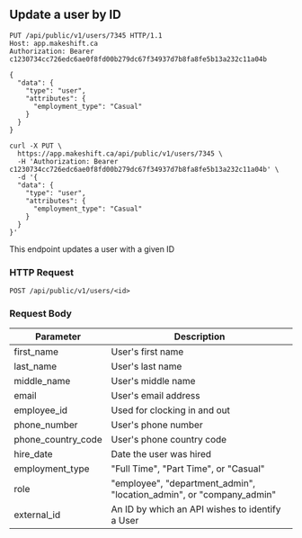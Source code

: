 ## Update a user by ID

```http
PUT /api/public/v1/users/7345 HTTP/1.1
Host: app.makeshift.ca
Authorization: Bearer c1230734cc726edc6ae0f8fd00b279dc67f34937d7b8fa8fe5b13a232c11a04b

{
  "data": {
    "type": "user",
    "attributes": {
      "employment_type": "Casual"
    }
  }
}
```

```shell
curl -X PUT \
  https://app.makeshift.ca/api/public/v1/users/7345 \
  -H 'Authorization: Bearer c1230734cc726edc6ae0f8fd00b279dc67f34937d7b8fa8fe5b13a232c11a04b' \
  -d '{
  "data": {
    "type": "user",
    "attributes": {
      "employment_type": "Casual"
    }
  }
}'
```

This endpoint updates a user with a given ID

### HTTP Request

`POST /api/public/v1/users/<id>`

### Request Body

Parameter          | Description
---------          | -----------
first_name         | User's first name
last_name          | User's last name
middle_name        | User's middle name
email              | User's email address
employee_id        | Used for clocking in and out
phone_number       | User's phone number
phone_country_code | User's phone country code
hire_date          | Date the user was hired
employment_type    | "Full Time", "Part Time", or "Casual"
role               | "employee", "department_admin", "location_admin", or "company_admin"
external_id        | An ID by which an API wishes to identify a User
